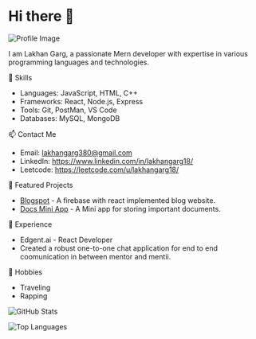 # Hi there 👋

![Profile Image](https://raw.githubusercontent.com/Lakhangarg18/Lakhangarg18/main/1(1)..jpg)


 I am Lakhan Garg, a passionate Mern developer with expertise in various programming languages and technologies.

🔧 Skills
- Languages: JavaScript, HTML, C++
- Frameworks: React, Node.js, Express
- Tools: Git, PostMan, VS Code
- Databases: MySQL, MongoDB

📫 Contact Me
- Email: lakhangarg380@gmail.com
- LinkedIn: https://www.linkedin.com/in/lakhangarg18/
- Leetcode: https://leetcode.com/u/lakhangarg18/

🌟 Featured Projects
- [Blogspot](https://github.com/Lakhangarg18/Blogspot) - A firebase with react implemented blog website.
- [Docs Mini App](https://github.com/Lakhangarg18/Docs-Mini-App) - A Mini app for storing important documents.

💼 Experience
- Edgent.ai - React Developer
- Created a robust one-to-one chat application for end to end coomunication in between mentor and mentii.

🎨 Hobbies
- Traveling
- Rapping

![GitHub Stats](https://github-readme-stats.vercel.app/api?username=Lakhangarg18&show_icons=true&theme=radical)

![Top Languages](https://github-readme-stats.vercel.app/api/top-langs/?username=Lakhangarg18&layout=compact&theme=radical)
